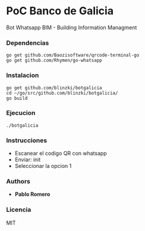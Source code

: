 # PoC Banco de Galicia 

Bot Whatsapp BIM - Building Information Managment



### Dependencias 

```
go get github.com/Baozisoftware/qrcode-terminal-go
go get github.com/Rhymen/go-whatsapp
```

### Instalacion 

```
go get github.com/blinzki/botgalicia
cd ~/go/src/github.com/blinzki/botgalicia/
go build
```
### Ejecucion 

```
./botgalicia
```
### Instrucciones 

* Escanear el codigo QR con whatsapp
* Enviar: init
* Seleccionar la opcion 1

### Authors

* **Pablo Romero** 

### Licencia

MIT 

